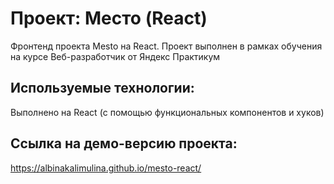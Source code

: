 # Проект: Место (React)

Фронтенд проекта Mesto на React. Проект выполнен в рамках обучения на курсе Веб-разработчик от Яндекс Практикум

## Используемые технологии: 
Выполнено на React (с помощью функциональных компонентов и хуков)

## Ссылка на демо-версию проекта:  
https://albinakalimulina.github.io/mesto-react/